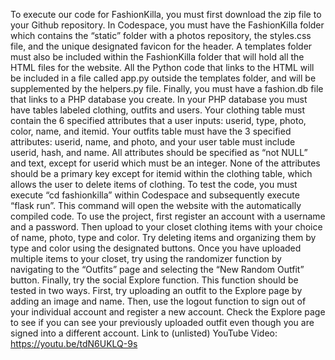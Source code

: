 To execute our code for FashionKilla, you must first download the zip file to your Github repository. In Codespace, you must have the FashionKilla folder which contains the “static” folder with a photos repository, the styles.css file, and the unique designated favicon for the header. A templates folder must also be included within the FashionKilla folder that will hold all the HTML files for the website. All the Python code that links to the HTML will be included in a file called app.py outside the templates folder, and will be supplemented by the helpers.py file. Finally, you must have a fashion.db file that links to a PHP database you create. 
In your PHP database you must have tables labeled clothing, outfits and users. Your clothing table must contain the 6 specified attributes that a user inputs: userid, type, photo, color, name, and itemid. Your outfits table must have the 3 specified attributes: userid, name, and photo, and your user table must include userid, hash, and name. All attributes should be specified as “not NULL” and text, except for userid which must be an integer. None of the attributes should be a primary key except for itemid within the clothing table, which allows the user to delete items of clothing. 
To test the code, you must execute “cd fashionkilla” within Codespace and subsequently execute “flask run”. This command will open the website with the automatically compiled code. To use the project, first register an account with a username and a password. Then upload to your closet clothing items with your choice of name, photo, type and color. Try deleting items and organizing them by type and color using the designated buttons. Once you have uploaded multiple items to your closet, try using the randomizer function by navigating to the “Outfits” page and selecting the “New Random Outfit” button. Finally, try the social Explore function. This function should be tested in two ways. First, try uploading an outfit to the Explore page by adding an image and name. Then, use the logout function to sign out of your individual account and register a new account. Check the Explore page to see if you can see your previously uploaded outfit even though you are signed into a different account. 
Link to (unlisted) YouTube Video: https://youtu.be/tdN6UKLQ-9s